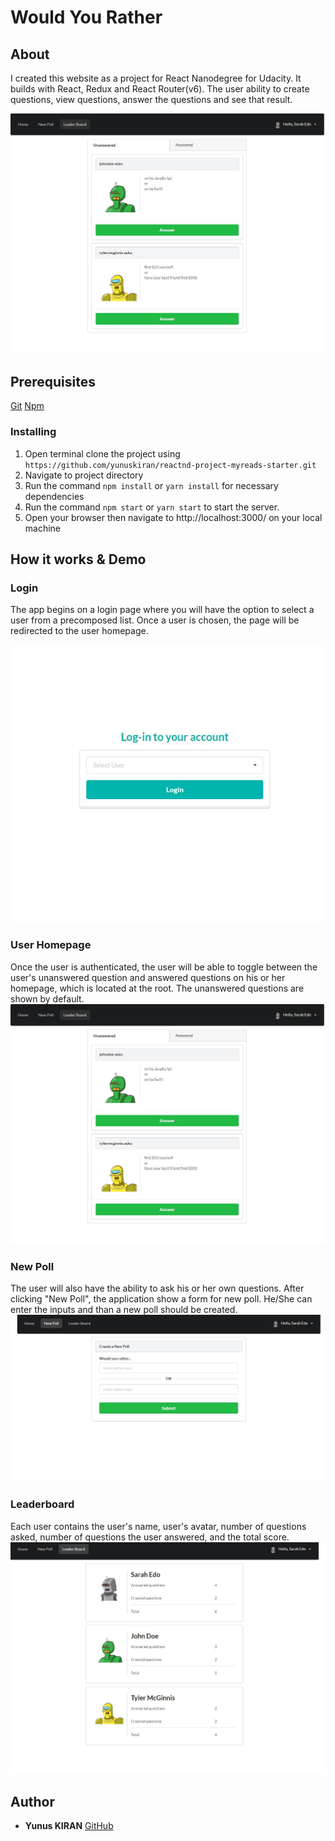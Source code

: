 # Would You Rather

## About
I created this website as a project for React Nanodegree for Udacity. It builds with React, Redux and React Router(v6). The user ability to create questions, view questions, answer the questions and see that result. 

![Would Your Rather - React Redux app](https://github.com/yunuskiran/react-nd-would-u-rather/blob/master/screenshots/home.JPG)

## Prerequisites

[Git](https://git-scm.com/)
[Npm](https://www.npmjs.com/)

### Installing
1. Open terminal clone the project using `https://github.com/yunuskiran/reactnd-project-myreads-starter.git`
2. Navigate to project directory
3. Run the command `npm install` or `yarn install` for necessary dependencies
4. Run the command `npm start` or `yarn start` to start the server.
5. Open your browser then navigate to http://localhost:3000/ on your local machine


## How it works & Demo
### Login
The app begins on a login page where you will have the option to select a user from a precomposed list. Once a user is chosen, the page will be redirected to the user homepage. 

![login screen](https://github.com/yunuskiran/react-nd-would-u-rather/blob/master/screenshots/login.JPG)

### User Homepage
Once the user is authenticated, the user will be able to toggle between the user's unanswered question and answered questions on his or her homepage, which is located at the root. The unanswered questions are shown by default.
![Would Your Rather - React Redux app](https://github.com/yunuskiran/react-nd-would-u-rather/blob/master/screenshots/home.JPG)

### New Poll
The user will also have the ability to ask his or her own questions. After clicking "New Poll", the application show a form for new poll. He/She can enter the inputs and than a new poll should be created.
![newpoll screen](https://github.com/yunuskiran/react-nd-would-u-rather/blob/master/screenshots/new-poll.JPG)

### Leaderboard
Each user contains the user's name, user's avatar, number of questions asked, number of questions the user answered, and the total score.
![leaderboard screen](https://github.com/yunuskiran/react-nd-would-u-rather/blob/master/screenshots/leader-board.JPG)

## Author
* **Yunus KIRAN** [GitHub](https://github.com/yunuskiran)